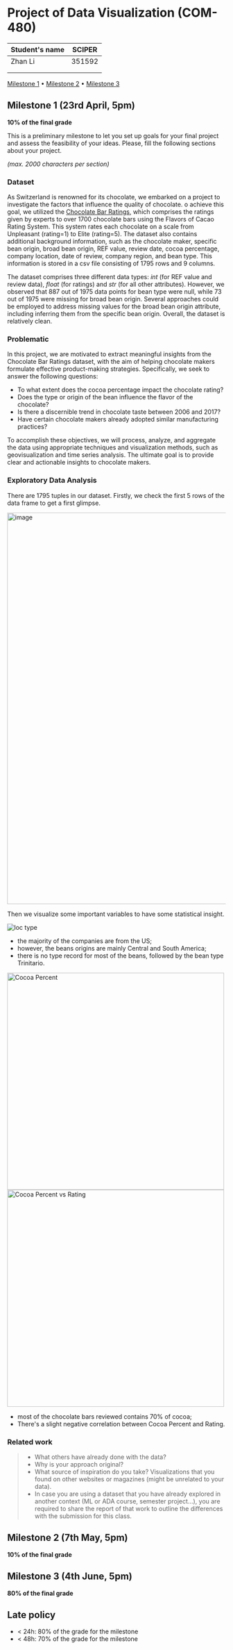 # Project of Data Visualization (COM-480)

| Student's name | SCIPER |
| -------------- | ------ |
|Zhan Li |351592 |
| | |
| | |

[Milestone 1](#milestone-1) • [Milestone 2](#milestone-2) • [Milestone 3](#milestone-3)

## Milestone 1 (23rd April, 5pm)

**10% of the final grade**

This is a preliminary milestone to let you set up goals for your final project and assess the feasibility of your ideas.
Please, fill the following sections about your project.

*(max. 2000 characters per section)*

### Dataset

<!-- > Find a dataset (or multiple) that you will explore. Assess the quality of the data it contains and how much preprocessing / data-cleaning it will require before tackling visualization. We recommend using a standard dataset as this course is not about scraping nor data processing.
>
> Hint: some good pointers for finding quality publicly available datasets ([Google dataset search](https://datasetsearch.research.google.com/), [Kaggle](https://www.kaggle.com/datasets), [OpenSwissData](https://opendata.swiss/en/), [SNAP](https://snap.stanford.edu/data/) and [FiveThirtyEight](https://data.fivethirtyeight.com/)), you could use also the DataSets proposed by the ENAC (see the Announcements section on Zulip). -->

As Switzerland is renowned for its chocolate, we embarked on a project to investigate the factors that influence the quality of chocolate. o achieve this goal, we utilized the [Chocolate Bar Ratings](https://www.kaggle.com/datasets/rtatman/chocolate-bar-ratings), which comprises the ratings given by experts to over 1700 chocolate bars using the Flavors of Cacao Rating System. This system rates each chocolate on a scale from Unpleasant (rating=1) to Elite (rating=5). The dataset also contains additional background information, such as the chocolate maker, specific bean origin, broad bean origin, REF value, review date, cocoa percentage, company location, date of review, company region, and bean type. This information is stored in a csv file consisting of 1795 rows and 9 columns.

The dataset comprises three different data types: *int* (for REF value and review data), *float* (for ratings) and *str* (for all other attributes). However, we observed that 887 out of 1975 data points for bean type were null, while 73 out of 1975 were missing for broad bean origin. Several approaches could be employed to address missing values for the broad bean origin attribute, including inferring them from the specific bean origin. Overall, the dataset is relatively clean.

### Problematic

<!-- > Frame the general topic of your visualization and the main axis that you want to develop.
> - What am I trying to show with my visualization?
> - Think of an overview for the project, your motivation, and the target audience. -->

In this project, we are motivated to extract meaningful insights from the Chocolate Bar Ratings dataset, with the aim of helping chocolate makers formulate effective product-making strategies. Specifically, we seek to answer the following questions:

* To what extent does the cocoa percentage impact the chocolate rating?
* Does the type or origin of the bean influence the flavor of the chocolate?
* Is there a discernible trend in chocolate taste between 2006 and 2017?
* Have certain chocolate makers already adopted similar manufacturing practices?

To accomplish these objectives, we will process, analyze, and aggregate the data using appropriate techniques and visualization methods, such as geovisualization and time series analysis. The ultimate goal is to provide clear and actionable insights to chocolate makers.


### Exploratory Data Analysis

There are 1795 tuples in our dataset. Firstly, we check the first 5 rows of the data frame to get a first glimpse.

<img width="902" alt="image" src="https://user-images.githubusercontent.com/116460894/230116277-1d5af9df-978e-4a72-80b9-6f04ecfb0e1c.png">

Then we visualize some important variables to have some statistical insight.

![loc type](https://user-images.githubusercontent.com/116460894/230110520-6ef6dd69-b6ef-457c-84d8-92132cc1e3ca.jpg)

- the majority of the companies are from the US;
- however, the beans origins are mainly Central and South America;
- there is no type record for most of the beans, followed by the bean type Trinitario.

<img src="https://user-images.githubusercontent.com/116460894/230115519-dc578f9f-b8e7-4363-8502-267c7b2d3e80.jpg" alt="Cocoa Percent" width='500'><img src="https://user-images.githubusercontent.com/116460894/230112879-852d374c-d5c3-4cea-8f65-afcb3fdfc281.jpg" alt="Cocoa Percent vs  Rating" width=500>

- most of the chocolate bars reviewed contains 70% of cocoa;
- There's a slight negative correlation between Cocoa Percent and Rating.

### Related work


> - What others have already done with the data?
> - Why is your approach original?
> - What source of inspiration do you take? Visualizations that you found on other websites or magazines (might be unrelated to your data).
> - In case you are using a dataset that you have already explored in another context (ML or ADA course, semester project...), you are required to share the report of that work to outline the differences with the submission for this class.

## Milestone 2 (7th May, 5pm)

**10% of the final grade**


## Milestone 3 (4th June, 5pm)

**80% of the final grade**


## Late policy

- < 24h: 80% of the grade for the milestone
- < 48h: 70% of the grade for the milestone

